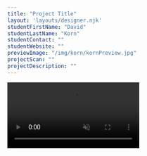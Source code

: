 ```yaml
---
title: "Project Title"
layout: 'layouts/designer.njk'
studentFirstName: "David"
studentLastName: "Korn"
studentContact: ""
studentWebsite: ""
previewImage: "/img/korn/kornPreview.jpg"
projectScan: ""
projectDescription: ""
---
```


  <div class="span-2">
    <video controls muted loop>
      <source src="https://assets.codepen.io/184881/udksample.webm" type="video/webm">
    </video>
  </div>
  </div>